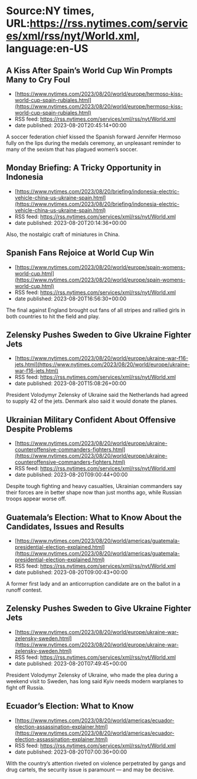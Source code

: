# Source:NY times, URL:https://rss.nytimes.com/services/xml/rss/nyt/World.xml, language:en-US

## A Kiss After Spain’s World Cup Win Prompts Many to Cry Foul
 - [https://www.nytimes.com/2023/08/20/world/europe/hermoso-kiss-world-cup-spain-rubiales.html](https://www.nytimes.com/2023/08/20/world/europe/hermoso-kiss-world-cup-spain-rubiales.html)
 - RSS feed: https://rss.nytimes.com/services/xml/rss/nyt/World.xml
 - date published: 2023-08-20T20:45:14+00:00

A soccer federation chief kissed the Spanish forward Jennifer Hermoso fully on the lips during the medals ceremony, an unpleasant reminder to many of the sexism that has plagued women’s soccer.

## Monday Briefing: A Tricky Opportunity in Indonesia
 - [https://www.nytimes.com/2023/08/20/briefing/indonesia-electric-vehicle-china-us-ukraine-spain.html](https://www.nytimes.com/2023/08/20/briefing/indonesia-electric-vehicle-china-us-ukraine-spain.html)
 - RSS feed: https://rss.nytimes.com/services/xml/rss/nyt/World.xml
 - date published: 2023-08-20T20:14:36+00:00

Also, the nostalgic craft of miniatures in China.

## Spanish Fans Rejoice at World Cup Win
 - [https://www.nytimes.com/2023/08/20/world/europe/spain-womens-world-cup.html](https://www.nytimes.com/2023/08/20/world/europe/spain-womens-world-cup.html)
 - RSS feed: https://rss.nytimes.com/services/xml/rss/nyt/World.xml
 - date published: 2023-08-20T16:56:30+00:00

The final against England brought out fans of all stripes and rallied girls in both countries to hit the field and play.

## Zelensky Pushes Sweden to Give Ukraine Fighter Jets
 - [https://www.nytimes.com/2023/08/20/world/europe/ukraine-war-f16-jets.html](https://www.nytimes.com/2023/08/20/world/europe/ukraine-war-f16-jets.html)
 - RSS feed: https://rss.nytimes.com/services/xml/rss/nyt/World.xml
 - date published: 2023-08-20T15:08:26+00:00

President Volodymyr Zelensky of Ukraine said the Netherlands had agreed to supply 42 of the jets. Denmark also said it would donate the planes.

## Ukrainian Military Confident About Offensive Despite Problems
 - [https://www.nytimes.com/2023/08/20/world/europe/ukraine-counteroffensive-commanders-fighters.html](https://www.nytimes.com/2023/08/20/world/europe/ukraine-counteroffensive-commanders-fighters.html)
 - RSS feed: https://rss.nytimes.com/services/xml/rss/nyt/World.xml
 - date published: 2023-08-20T09:00:44+00:00

Despite tough fighting and heavy casualties, Ukrainian commanders say their forces are in better shape now than just months ago, while Russian troops appear worse off.

## Guatemala’s Election: What to Know About the Candidates, Issues and Results
 - [https://www.nytimes.com/2023/08/20/world/americas/guatemala-presidential-election-explained.html](https://www.nytimes.com/2023/08/20/world/americas/guatemala-presidential-election-explained.html)
 - RSS feed: https://rss.nytimes.com/services/xml/rss/nyt/World.xml
 - date published: 2023-08-20T09:00:43+00:00

A former first lady and an anticorruption candidate are on the ballot in a runoff contest.

## Zelensky Pushes Sweden to Give Ukraine Fighter Jets
 - [https://www.nytimes.com/2023/08/20/world/europe/ukraine-war-zelensky-sweden.html](https://www.nytimes.com/2023/08/20/world/europe/ukraine-war-zelensky-sweden.html)
 - RSS feed: https://rss.nytimes.com/services/xml/rss/nyt/World.xml
 - date published: 2023-08-20T07:49:45+00:00

President Volodymyr Zelensky of Ukraine, who made the plea during a weekend visit to Sweden, has long said Kyiv needs modern warplanes to fight off Russia.

## Ecuador’s Election: What to Know
 - [https://www.nytimes.com/2023/08/20/world/americas/ecuador-election-assassination-explainer.html](https://www.nytimes.com/2023/08/20/world/americas/ecuador-election-assassination-explainer.html)
 - RSS feed: https://rss.nytimes.com/services/xml/rss/nyt/World.xml
 - date published: 2023-08-20T07:00:36+00:00

With the country’s attention riveted on violence perpetrated by gangs and drug cartels, the security issue is paramount — and may be decisive.

